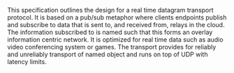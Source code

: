 This specification outlines the design for a real time datagram transport protocol. It is based on a
pub/sub metaphor where clients endpoints publish and subscribe to data that is sent to, and received
from, relays in the cloud. The information subscribed to is named such that this forms an overlay
information centric network. It is optimized for real time data such as audio video conferencing
system or games. The transport provides for reliably and unreliably transport of named object and
runs on top of UDP with latency limits.
